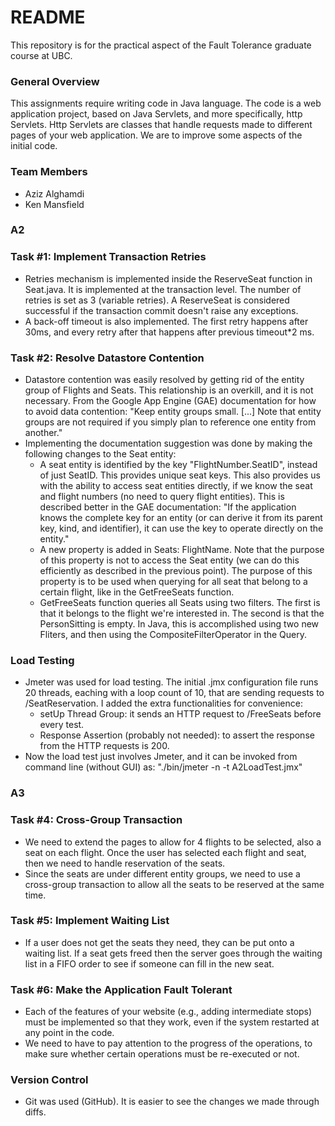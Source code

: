 # README #

This repository is for the practical aspect of the Fault Tolerance graduate course at UBC.

### General Overview ###

This assignments require writing code in Java language. The code is a web application project, based on Java Servlets, and more specifically, http Servlets. Http Servlets are classes that handle requests made to different pages of your web application. We are to improve some aspects of the initial code.

### Team Members ###

* Aziz Alghamdi
* Ken Mansfield

### A2 ###
### Task #1: Implement Transaction Retries ###

* Retries mechanism is implemented inside the ReserveSeat function in Seat.java. It is implemented at the transaction level. The number of retries is set as 3 (variable retries). A ReserveSeat is considered successful if the transaction commit doesn't raise any exceptions. 
* A back-off timeout is also implemented. The first retry happens after 30ms, and every retry after that happens after previous timeout*2 ms.

### Task #2: Resolve Datastore Contention ###

* Datastore contention was easily resolved by getting rid of the entity group of Flights and Seats. This relationship is an overkill, and it is not necessary. From the Google App Engine (GAE) documentation for how to avoid data contention: "Keep entity groups small. [...] Note that entity groups are not required if you simply plan to reference one entity from another."
* Implementing the documentation suggestion was done by making the following changes to the Seat entity:
    * A seat entity is identified by the key "FlightNumber.SeatID", instead of just SeatID. This provides unique seat keys. This also provides us with the ability to access seat entities directly, if we know the seat and flight numbers (no need to query flight entities). This is described better in the GAE documentation: "If the application knows the complete key for an entity (or can derive it from its parent key, kind, and identifier), it can use the key to operate directly on the entity."
    * A new property is added in Seats: FlightName. Note that the purpose of this property is not to access the Seat entity (we can do this efficiently as described in the previous point). The purpose of this property is to be used when querying for all seat that belong to a certain flight, like in the GetFreeSeats function.
    * GetFreeSeats function queries all Seats using two filters. The first is that it belongs to the flight we're interested in. The second is that the PersonSitting is empty. In Java, this is accomplished using two new Fliters, and then using the CompositeFilterOperator in the Query.

### Load Testing ###

* Jmeter was used for load testing. The initial .jmx configuration file runs 20 threads, eaching with a loop count of 10, that are sending requests to /SeatReservation. I added the extra functionalities for convenience:
    * setUp Thread Group: it sends an HTTP request to /FreeSeats before every test.
    * Response Assertion (probably not needed): to assert the response from the HTTP requests is 200.
* Now the load test just involves Jmeter, and it can be invoked from command line (without GUI) as: "./bin/jmeter -n -t A2LoadTest.jmx"


### A3 ###
### Task #4: Cross-Group Transaction ###
* We need to extend the pages to allow for 4 flights to be selected, also a seat on each flight. Once the user has selected each flight and seat, then we need to handle reservation of the seats.
* Since the seats are under different entity groups, we need to use a cross-group transaction to allow all the seats to be reserved at the same time.

### Task #5: Implement Waiting List ###
* If a user does not get the seats they need, they can be put onto a waiting list. If a seat gets freed then the server goes through the waiting list in a FIFO order to see if someone can fill in the new seat.

### Task #6: Make the Application Fault Tolerant ###
* Each of the features of your website (e.g., adding intermediate stops) must be implemented so that they work, even if the system restarted at any point in the code.
* We need to have to pay attention to the progress of the operations, to make sure whether certain operations must be re-executed or not.

### Version Control ###

* Git was used (GitHub). It is easier to see the changes we made through diffs.
